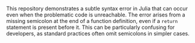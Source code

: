 This repository demonstrates a subtle syntax error in Julia that can occur even when the problematic code is unreachable.  The error arises from a missing semicolon at the end of a function definition, even if a `return` statement is present before it. This can be particularly confusing for developers, as standard practices often omit semicolons in simpler cases.